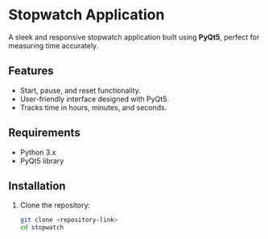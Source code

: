 # Stopwatch Application

A sleek and responsive stopwatch application built using **PyQt5**, perfect for measuring time accurately.

## Features
- Start, pause, and reset functionality.
- User-friendly interface designed with PyQt5.
- Tracks time in hours, minutes, and seconds.

## Requirements
- Python 3.x
- PyQt5 library

## Installation
1. Clone the repository:
   ```bash
   git clone <repository-link>
   cd stopwatch

